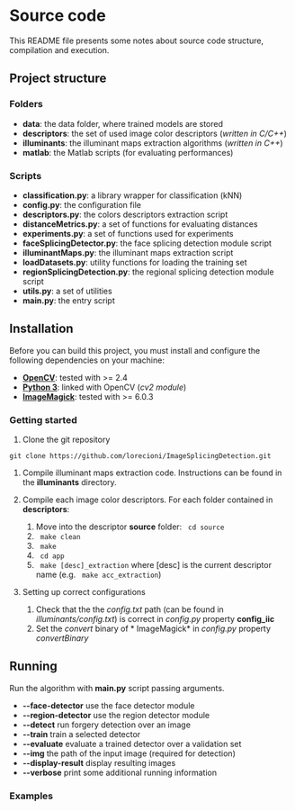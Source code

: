 # Source code

This README file presents some notes about source code structure, compilation and execution.

## Project structure

### Folders

* **data**: the data folder, where trained models are stored
* **descriptors**: the set of used image color descriptors (*written in C/C++*)
* **illuminants**: the illuminant maps extraction algorithms (*written in C++*)
* **matlab**: the Matlab scripts (for evaluating performances)

### Scripts

* **classification.py**: a library wrapper for classification (kNN)
* **config.py**: the configuration file
* **descriptors.py**: the colors descriptors extraction script
* **distanceMetrics.py**: a set of functions for evaluating distances
* **experiments.py**: a set of functions used for experiments
* **faceSplicingDetector.py**: the face splicing detection module script
* **illuminantMaps.py**: the illuminant maps extraction script
* **loadDatasets.py**: utility functions for loading the training set
* **regionSplicingDetection.py**: the regional splicing detection module script
* **utils.py**: a set of utilities
* **main.py**: the entry script

## Installation

Before you can build this project, you must install and configure the following dependencies on your machine:

* **[OpenCV](http://opencv.org/)**: tested with >= 2.4
* **[Python 3](https://www.python.org/downloads/)**: linked with OpenCV (*cv2 module*)
* **[ImageMagick](https://www.imagemagick.org/script/index.php)**: tested with >= 6.0.3

### Getting started

1. Clone the git repository
```
git clone https://github.com/lorecioni/ImageSplicingDetection.git
```

1. Compile illuminant maps extraction code. Instructions can be found in the **illuminants** directory.

1. Compile each image color descriptors. For each folder contained in **descriptors**:

    1. Move into the descriptor **source** folder: ``` cd source```
    1.  ``` make clean```
    1.  ``` make```
    1.  ``` cd app```
    1.  ``` make [desc]_extraction``` where [desc] is the current descriptor name (e.g. ``` make acc_extraction```)

1. Setting up correct configurations
    1. Check that the the *config.txt* path (can be found in *illuminants/config.txt*) is correct in *config.py* property **config_iic**
    1. Set the *convert* binary of * ImageMagick* in *config.py* property *convertBinary*

## Running

Run the algorithm with **main.py** script passing arguments.

* **--face-detector** use the face detector module
* **--region-detector** use the region detector module
* **--detect** run forgery detection over an image
* **--train** train a selected detector
* **--evaluate** evaluate a trained detector over a validation set
* **--img** the path of the input image (required for detection)
* **--display-result** display resulting images
* **--verbose** print some additional running information

### Examples
